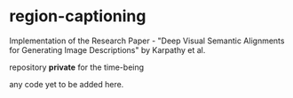 # region-captioning
Implementation of the Research Paper - "Deep Visual Semantic Alignments for Generating Image Descriptions" by Karpathy et al.

repository **private** for the time-being

any code yet to be added here. 
